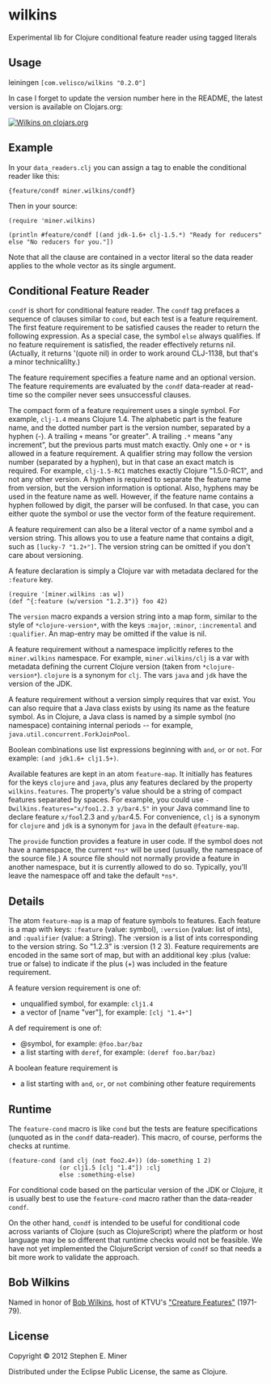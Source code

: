 # wilkins

Experimental lib for Clojure conditional feature reader using tagged literals

## Usage

leiningen `[com.velisco/wilkins "0.2.0"]`

In case I forget to update the version number here in the README, the latest version is available on
Clojars.org:

[![Wilkins on clojars.org][latest]][clojar]

[latest]: https://clojars.org/com.velisco/wilkins/latest-version.svg "Wilkins on clojars.org"
[clojar]: https://clojars.org/com.velisco/wilkins


## Example

In your `data_readers.clj` you can assign a tag to enable the conditional reader like this:

	{feature/condf miner.wilkins/condf}
	
Then in your source:

	(require 'miner.wilkins)
	
    (println #feature/condf [(and jdk-1.6+ clj-1.5.*) "Ready for reducers" else "No reducers for you."])

Note that all the clause are contained in a vector literal so the data reader applies to the
whole vector as its single argument.

## Conditional Feature Reader

`condf` is short for conditional feature reader.  The `condf` tag prefaces a sequence of clauses
similar to `cond`, but each test is a feature requirement.  The first feature requirement to be
satisfied causes the reader to return the following expression.  As a special case, the symbol
`else` always qualifies.  If no feature requirement is satisfied, the reader effectively returns
nil.  (Actually, it returns '(quote nil) in order to work around CLJ-1138, but that's a minor
technicalilty.)

The feature requirement specifies a feature name and an optional version.  The feature
requirements are evaluated by the `condf` data-reader at read-time so the compiler never sees
unsuccessful clauses.

The compact form of a feature requirement uses a single symbol.  For example, `clj-1.4`
means Clojure 1.4.  The alphabetic part is the feature name, and the dotted number part is
the version number, separated by a hyphen (-).  A trailing `+` means "or greater".  A
trailing `.*` means "any increment", but the previous parts must match exactly.  Only one
`+` or `*` is allowed in a feature requirement.  A qualifier string may follow the version
number (separated by a hyphen), but in that case an exact match is required.  For example,
`clj-1.5-RC1` matches exactly Clojure "1.5.0-RC1", and not any other version.  A hyphen is
required to  separate the feature name from version, but the version information is
optional.  Also, hyphens may be used in the feature name as well.  However, if the feature
name contains a hyphen followed by digit, the parser will be confused.  In that case, you
can either quote the symbol or use the vector form of the feature requirement.

A feature requirement can also be a literal vector of a name symbol and a version string.  This allows you to use
a feature name that contains a digit, such as `[lucky-7 "1.2+"]`.  The version string can be
omitted if you don't care about versioning.

A feature declaration is simply a Clojure var with metadata declared for the `:feature`
key.  

    (require '[miner.wilkins :as w])
    (def ^{:feature (w/version "1.2.3")} foo 42)

The `version` macro expands a version string into a map form, similar to the style of
`*clojure-version*`, with the keys `:major`, `:minor`, `:incremental` and `:qualifier`.  An
map-entry may be omitted if the value is nil.

A feature requirement without a namespace implicitly referes to the `miner.wilkins`
namespace.  For example, `miner.wilkins/clj` is a var with metadata defining the current
Clojure version (taken from `*clojure-version*`).  `clojure` is a synonym for `clj`.  The
vars `java` and `jdk` have the version of the JDK.

A feature requirement without a version simply requires that var exist.  You can also require
that a Java class exists by using its name as the feature symbol.  As in Clojure, a  Java
class is named by a simple symbol (no namespace) containing internal periods -- for
example, `java.util.concurrent.ForkJoinPool`.

Boolean combinations use list expressions beginning with `and`, `or` or `not`.  For example: `(and
jdk1.6+ clj1.5+)`.

Available features are kept in an atom `feature-map`.  It initially has features for the keys
`clojure` and `java`, plus any features declared by the property `wilkins.features`.  The property's
value should be a string of compact features separated by spaces.  For example, you could use
`-Dwilkins.features="x/foo1.2.3 y/bar4.5"` in your Java command line to declare feature `x/foo`1.2.3
and `y/bar`4.5.  For convenience, `clj` is a synonym for `clojure` and `jdk` is a synonym for `java`
in the default `@feature-map`.

The `provide` function provides a feature in user code.  If the symbol does not have a namespace,
the current `*ns*` will be used (usually, the namespace of the source file.)  A source file should
not normally provide a feature in another namespace, but it is currently allowed to do so.
Typically, you'll leave the namespace off and take the default `*ns*`.


## Details

The atom `feature-map` is a map of feature symbols to features.  Each feature is a map with keys: `:feature`
(value: symbol), `:version` (value: list of ints), and `:qualifier` (value: a String).  The :version
is a list of ints corresponding to the version string.  So "1.2.3" is :version (1 2 3).  Feature
requirements are encoded in the same sort of map, but with an additional key :plus (value: true or
false) to indicate if the plus (+) was included in the feature requirement.

A feature version requirement is one of:
* unqualified symbol, for example: `clj1.4`
* a vector of [name "ver"], for example: `[clj "1.4+"]`

A def requirement is one of:
* @symbol, for example: `@foo.bar/baz`
* a list starting with `deref`, for example: `(deref foo.bar/baz)`

A boolean feature requirement is
* a list starting with `and`, `or`, or `not` combining other feature requirements


## Runtime

The `feature-cond` macro is like `cond` but the tests are feature specifications (unquoted as in the
`condf` data-reader).  This macro, of course, performs the checks at runtime.

    (feature-cond (and clj (not foo2.4+)) (do-something 1 2)
	              (or clj1.5 [clj "1.4"]) :clj 
				  else :something-else)

For conditional code based on the particular version of the JDK or Clojure, it is usually best to
use the `feature-cond` macro rather than the data-reader `condf`.  

On the other hand, `condf` is intended to be useful for conditional code across variants of Clojure
(such as ClojureScript) where the platform or host language may be so different that runtime checks
would not be feasible.  We have not yet implemented the ClojureScript version of `condf` so that
needs a bit more work to validate the approach.


## Bob Wilkins

Named in honor of [Bob Wilkins](http://en.wikipedia.org/wiki/Bob_Wilkins), host of KTVU's
["Creature Features"](http://www.bobwilkins.net/creaturefeatures.htm) (1971-79).

## License

Copyright © 2012 Stephen E. Miner

Distributed under the Eclipse Public License, the same as Clojure.
